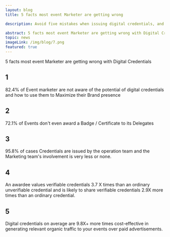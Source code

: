 ```yaml
---
layout: blog
title: 5 facts most event Marketer are getting wrong 

description: Avoid five mistakes when issuing digital credentials, and maximize event presence with verifiable badges.

abstract: 5 facts most event Marketer are getting wrong with Digital Credentials
topic: news
imageLink: /img/blog/7.png
featured: true
---
```

5 facts most event Marketer are getting wrong with Digital Credentials

## 1 
82.4% of Event marketer are not aware of the potential of digital credentials and how to use them to Maximize their Brand presence

## 2 
72.1% of Events don't even award a Badge / Certificate to its Delegates

## 3 
95.8% of cases Credentials are issued by the operation team and the Marketing team's involvement is very less or none.

## 4 
An awardee values verifiable credentials 3.7 X times than an ordinary unverifiable credential and is likely to share verifiable credentials 2.9X more times than an ordinary credential.

## 5 
Digital credentials on average are 9.8X+ more times cost-effective in generating relevant organic traffic to your events over paid advertisements.
